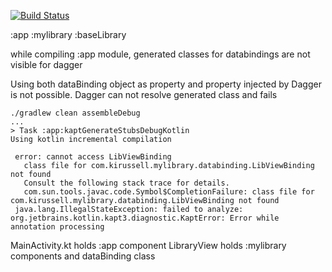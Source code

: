 [![Build Status](https://travis-ci.org/kirussell/KaptDaggerDatabinding.svg?branch=master)](https://travis-ci.org/kirussell/KaptDaggerDatabinding)

:app
    :mylibrary
        :baseLibrary

while compiling :app module, generated classes for databindings are not visible for dagger

Using both dataBinding object as property and property injected by Dagger is not possible.
Dagger can not resolve generated class and fails

```
./gradlew clean assembleDebug
...
> Task :app:kaptGenerateStubsDebugKotlin
Using kotlin incremental compilation

 error: cannot access LibViewBinding
   class file for com.kirussell.mylibrary.databinding.LibViewBinding not found
   Consult the following stack trace for details.
   com.sun.tools.javac.code.Symbol$CompletionFailure: class file for com.kirussell.mylibrary.databinding.LibViewBinding not found
 java.lang.IllegalStateException: failed to analyze: org.jetbrains.kotlin.kapt3.diagnostic.KaptError: Error while annotation processing
```

MainActivity.kt holds :app component
LibraryView holds :mylibrary components and dataBinding class